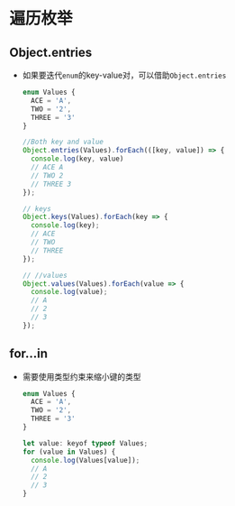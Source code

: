 # 遍历枚举

## Object.entries

+ 如果要迭代`enum`的key-value对，可以借助`Object.entries`

  ```js
  enum Values {
    ACE = 'A',
    TWO = '2',
    THREE = '3'
  }

  //Both key and value
  Object.entries(Values).forEach(([key, value]) => {
    console.log(key, value)
    // ACE A
    // TWO 2
    // THREE 3
  });

  // keys
  Object.keys(Values).forEach(key => {
    console.log(key);
    // ACE
    // TWO
    // THREE
  });

  // //values
  Object.values(Values).forEach(value => {
    console.log(value);
    // A
    // 2
    // 3
  });
  ```

## for...in

+ 需要使用类型约束来缩小键的类型

  ```js
  enum Values {
    ACE = 'A',
    TWO = '2',
    THREE = '3'
  }

  let value: keyof typeof Values;
  for (value in Values) {
    console.log(Values[value]);
    // A
    // 2
    // 3
  }
  ```

